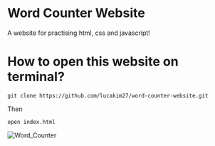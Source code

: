 # Word Counter Website

A website for practising html, css and javascript!

# How to open this website on terminal?

```
git clone https://github.com/lucakim27/word-counter-website.git
```

Then

```
open index.html
```


![Word_Counter](https://user-images.githubusercontent.com/63194988/118267530-cbd6cc00-b4ee-11eb-9c12-ecd1a413c547.gif)
